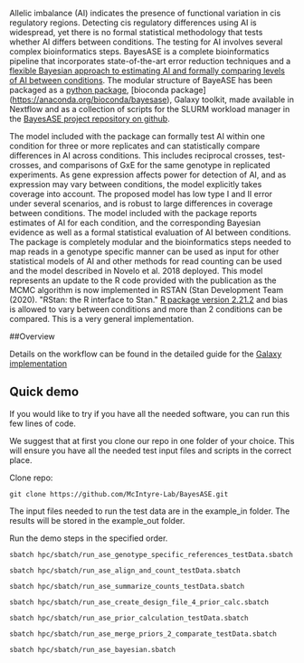Allelic imbalance (AI) indicates the presence of functional variation in cis
regulatory regions. Detecting cis regulatory differences using AI is
widespread, yet there is no formal statistical methodology that tests whether
AI differs between conditions. The testing for AI involves several complex
bioinformatics steps. BayesASE is a complete bioinformatics pipeline that
incorporates state-of-the-art error reduction techniques and a [flexible
Bayesian approach to estimating AI and formally comparing levels of AI between
conditions](https://www.g3journal.org/content/8/2/447.long). The modular
structure of BayeASE has been packaged as a [python
package](https://pypi.org/project/BayesASE/), [bioconda package]
(https://anaconda.org/bioconda/bayesase), Galaxy toolkit, made available in
Nextflow and as a collection of scripts for the SLURM workload manager in the
[BayesASE project repository on
github](https://github.com/McIntyre-Lab/BayesASE).

The model included with the package can formally test AI within one condition
for three or more replicates and can statistically compare differences in AI
across conditions. This includes reciprocal crosses, test-crosses, and
comparisons of GxE for the same genotype in replicated experiments. As gene
expression affects power for detection of AI, and as expression may vary
between conditions, the model explicitly takes coverage into account. The
proposed model has low type I and II error under several scenarios, and is
robust to large differences in coverage between conditions. The model included
with the package reports estimates of AI for each condition, and the
corresponding Bayesian evidence as well as a formal statistical evaluation of
AI between conditions. The package is completely modular and the
bioinformatics steps needed to map reads in a genotype specific manner can be
used as input for other statistical models of AI and other methods for read
counting can be used and the model described in Novelo et al. 2018 deployed.
This model represents an update to the R code provided with the publication as
the MCMC algorithm is now implemented in RSTAN (Stan Development Team (2020).
"RStan: the R interface to Stan." [R package version
2.21.2](http://mc-stan.org/) and bias is allowed to vary between conditions
and more than 2 conditions can be compared. This is a very general
implementation.

##Overview

Details on the workflow can be found in the detailed guide for the [Galaxy implementation](../docs/BayesASE_Galaxy_User_Guide.pdf)

## Quick demo
If you would like to try if you have all the needed software, you can run this few lines of code.

We suggest that at first you clone our repo in one folder of your choice. This will ensure you have all the needed test input files and scripts in the correct place. 

Clone repo:
    
    git clone https://github.com/McIntyre-Lab/BayesASE.git

The input files needed to run the test data are in the example_in folder. The results will be stored in the example_out folder.
	
Run the demo steps in the specified order.

    sbatch hpc/sbatch/run_ase_genotype_specific_references_testData.sbatch
	
	sbatch hpc/sbatch/run_ase_align_and_count_testData.sbatch
	
	sbatch hpc/sbatch/run_ase_summarize_counts_testData.sbatch

	sbatch hpc/sbatch/run_ase_create_design_file_4_prior_calc.sbatch

	sbatch hpc/sbatch/run_ase_prior_calculation_testData.sbatch
	
	sbatch hpc/sbatch/run_ase_merge_priors_2_comparate_testData.sbatch

    sbatch hpc/sbatch/run_ase_bayesian.sbatch

